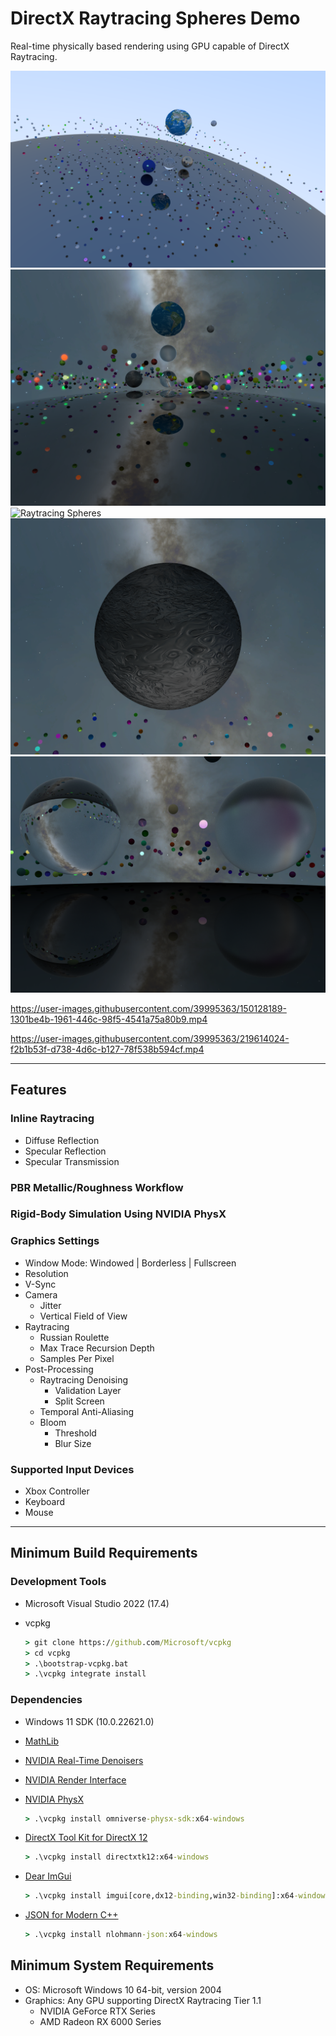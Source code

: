 # DirectX Raytracing Spheres Demo

Real-time physically based rendering using GPU capable of DirectX Raytracing.

![Raytracing Spheres](Screenshots/Raytracing-Spheres-01.png)
![Raytracing Spheres](Screenshots/Raytracing-Spheres-02.png)
![Raytracing Spheres](Screenshots/Raytracing-Spheres-03.png)
![Raytracing Spheres](Screenshots/Raytracing-Spheres-04.png)
![Raytracing Spheres](Screenshots/Raytracing-Spheres-05.png)

https://user-images.githubusercontent.com/39995363/150128189-1301be4b-1961-446c-98f5-4541a75a80b9.mp4

https://user-images.githubusercontent.com/39995363/219614024-f2b1b53f-d738-4d6c-b127-78f538b594cf.mp4

---

## Features
### Inline Raytracing
- Diffuse Reflection
- Specular Reflection
- Specular Transmission

### PBR Metallic/Roughness Workflow

### Rigid-Body Simulation Using NVIDIA PhysX

### Graphics Settings
- Window Mode: Windowed | Borderless | Fullscreen
- Resolution
- V-Sync
- Camera
	- Jitter
	- Vertical Field of View
- Raytracing
	- Russian Roulette
	- Max Trace Recursion Depth
	- Samples Per Pixel
- Post-Processing
	- Raytracing Denoising
		- Validation Layer
		- Split Screen
	- Temporal Anti-Aliasing
	- Bloom
		- Threshold
		- Blur Size

### Supported Input Devices
- Xbox Controller
- Keyboard
- Mouse

---

## Minimum Build Requirements
### Development Tools
- Microsoft Visual Studio 2022 (17.4)

- vcpkg
	```cmd
	> git clone https://github.com/Microsoft/vcpkg
	> cd vcpkg
	> .\bootstrap-vcpkg.bat
	> .\vcpkg integrate install
	```

### Dependencies
- Windows 11 SDK (10.0.22621.0)

- [MathLib](https://github.com/NVIDIAGameWorks/MathLib)

- [NVIDIA Real-Time Denoisers](https://github.com/NVIDIAGameWorks/RayTracingDenoiser)

- [NVIDIA Render Interface](https://github.com/NVIDIAGameWorks/NRI)

- [NVIDIA PhysX](https://github.com/NVIDIA-Omniverse/PhysX)
	```cmd
	> .\vcpkg install omniverse-physx-sdk:x64-windows
	```

- [DirectX Tool Kit for DirectX 12](https://github.com/Microsoft/DirectXTK12)
	```cmd
	> .\vcpkg install directxtk12:x64-windows
	```

- [Dear ImGui](https://github.com/ocornut/imgui)
	```cmd
	> .\vcpkg install imgui[core,dx12-binding,win32-binding]:x64-windows
	```

- [JSON for Modern C++](https://github.com/nlohmann/json)
	```cmd
	> .\vcpkg install nlohmann-json:x64-windows
	```

## Minimum System Requirements
- OS: Microsoft Windows 10 64-bit, version 2004
- Graphics: Any GPU supporting DirectX Raytracing Tier 1.1
	- NVIDIA GeForce RTX Series
	- AMD Radeon RX 6000 Series
